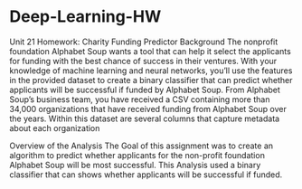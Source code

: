 # Deep-Learning-HW
Unit 21 Homework: Charity Funding Predictor
Background 
 The nonprofit foundation Alphabet Soup wants a tool that can help it select the applicants for funding 
with the best chance of success in their ventures. With your knowledge of machine learning and neural 
networks, you’ll use the features in the provided dataset to create a binary classifier that can predict 
whether applicants will be successful if funded by Alphabet Soup. 
From Alphabet Soup’s business team, you have received a CSV containing more than 34,000 
organizations that have received funding from Alphabet Soup over the years. Within this dataset 
are several columns that capture metadata about each organization
 
 
Overview of the Analysis 
The Goal of this assignment was to create an algorithm to predict whether applicants for the non-profit 
foundation Alphabet Soup will be most successful. This Analysis used a binary classifier that can shows 
whether applicants will be successful if funded. 
